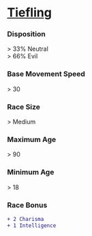 <script>const page = "raceTypes"</script>
# **[Tiefling](https://www.dndbeyond.com/races/tiefling)**
### **Disposition**
\> 33% Neutral<br>
\> 66% Evil
### **Base Movement Speed**
\> 30
### **Race Size**
\> Medium
### **Maximum Age**
\> 90
### **Minimum Age**
\> 18
### **Race Bonus**
```diff
+ 2 Charisma
+ 1 Intelligence
```
